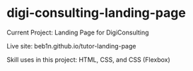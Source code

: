 # digi-consulting-landing-page

Current Project: Landing Page for DigiConsulting

Live site: beb1n.github.io/tutor-landing-page 

Skill uses in this project: HTML, CSS, and CSS (Flexbox)